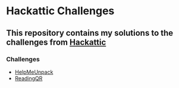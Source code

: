 # Hackattic Challenges

## This repository contains my solutions to the challenges from [Hackattic](https://hackattic.com/)

### Challenges
- [HelpMeUnpack](/Helpmeunpack/main.py)
- [ReadingQR](/ReadingQR/main.py)










